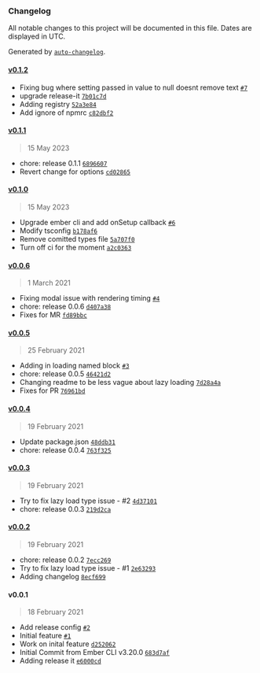 ### Changelog

All notable changes to this project will be documented in this file. Dates are displayed in UTC.

Generated by [`auto-changelog`](https://github.com/CookPete/auto-changelog).

#### [v0.1.2](https://github.com/Gavant/gavant-ember-tiny-mce/compare/v0.1.1...v0.1.2)

- Fixing bug where setting passed in value to null doesnt remove text [`#7`](https://github.com/Gavant/gavant-ember-tiny-mce/pull/7)
- upgrade release-it [`7b01c7d`](https://github.com/Gavant/gavant-ember-tiny-mce/commit/7b01c7d2de250947e90c54c35d8d1557d4bc8454)
- Adding registry [`52a3e84`](https://github.com/Gavant/gavant-ember-tiny-mce/commit/52a3e8459bd21568a625a116a1c0b5ff547fabba)
- Add ignore of npmrc [`c82dbf2`](https://github.com/Gavant/gavant-ember-tiny-mce/commit/c82dbf2c525d3e76082ff2af66b34a4c0b6d9c54)

#### [v0.1.1](https://github.com/Gavant/gavant-ember-tiny-mce/compare/v0.1.0...v0.1.1)

> 15 May 2023

- chore: release 0.1.1 [`6896607`](https://github.com/Gavant/gavant-ember-tiny-mce/commit/68966075140aac95457f0466f8560fad1f8b3d0d)
- Revert change for options [`cd02865`](https://github.com/Gavant/gavant-ember-tiny-mce/commit/cd028658a84d26360c8828a652f2626538924798)

#### [v0.1.0](https://github.com/Gavant/gavant-ember-tiny-mce/compare/v0.0.6...v0.1.0)

> 15 May 2023

- Upgrade ember cli and add onSetup callback [`#6`](https://github.com/Gavant/gavant-ember-tiny-mce/pull/6)
- Modify tsconfig [`b178af6`](https://github.com/Gavant/gavant-ember-tiny-mce/commit/b178af6732b11ccb294e026d5d48727a970be232)
- Remove comitted types file [`5a707f0`](https://github.com/Gavant/gavant-ember-tiny-mce/commit/5a707f0ab5e976931eeed915655e2a9160f2325a)
- Turn off ci for the moment [`a2c0363`](https://github.com/Gavant/gavant-ember-tiny-mce/commit/a2c0363f7028965db6b1e0ece22955e87b4e68c8)

#### [v0.0.6](https://github.com/Gavant/gavant-ember-tiny-mce/compare/v0.0.5...v0.0.6)

> 1 March 2021

- Fixing modal issue with rendering timing [`#4`](https://github.com/Gavant/gavant-ember-tiny-mce/pull/4)
- chore: release 0.0.6 [`d407a38`](https://github.com/Gavant/gavant-ember-tiny-mce/commit/d407a38a0ec20311153f4bf8a44249a6bfe43c1c)
- Fixes for MR [`fd89bbc`](https://github.com/Gavant/gavant-ember-tiny-mce/commit/fd89bbc04bcd7acf88d9a9e63599dea7fef8695d)

#### [v0.0.5](https://github.com/Gavant/gavant-ember-tiny-mce/compare/v0.0.4...v0.0.5)

> 25 February 2021

- Adding in loading named block [`#3`](https://github.com/Gavant/gavant-ember-tiny-mce/pull/3)
- chore: release 0.0.5 [`46421d2`](https://github.com/Gavant/gavant-ember-tiny-mce/commit/46421d29e1d6288b794f28c03dc13b182b7cbb5c)
- Changing readme to be less vague about lazy loading [`7d28a4a`](https://github.com/Gavant/gavant-ember-tiny-mce/commit/7d28a4a0088b89e2ddd09fcc3bd1662c7f120792)
- Fixes for PR [`76961bd`](https://github.com/Gavant/gavant-ember-tiny-mce/commit/76961bd33b5675507b415053132daf750e55688a)

#### [v0.0.4](https://github.com/Gavant/gavant-ember-tiny-mce/compare/v0.0.3...v0.0.4)

> 19 February 2021

- Update package.json [`48ddb31`](https://github.com/Gavant/gavant-ember-tiny-mce/commit/48ddb31538971b6616041e82334e550610121f1f)
- chore: release 0.0.4 [`763f325`](https://github.com/Gavant/gavant-ember-tiny-mce/commit/763f32514229c2f20513070323e3fea1d751a329)

#### [v0.0.3](https://github.com/Gavant/gavant-ember-tiny-mce/compare/v0.0.2...v0.0.3)

> 19 February 2021

- Try to fix lazy load type issue - #2 [`4d37101`](https://github.com/Gavant/gavant-ember-tiny-mce/commit/4d371013fec1a15542ee522b7568a14f4b1d5765)
- chore: release 0.0.3 [`219d2ca`](https://github.com/Gavant/gavant-ember-tiny-mce/commit/219d2cafd1b0c00b7689ae4bbe44583b3fac1526)

#### [v0.0.2](https://github.com/Gavant/gavant-ember-tiny-mce/compare/v0.0.1...v0.0.2)

> 19 February 2021

- chore: release 0.0.2 [`7ecc269`](https://github.com/Gavant/gavant-ember-tiny-mce/commit/7ecc269a1967908eddeae12e0e1ec749e20acf40)
- Try to fix lazy load type issue - #1 [`2e63293`](https://github.com/Gavant/gavant-ember-tiny-mce/commit/2e6329341a53194758757b914b75533ad1e4fd29)
- Adding changelog [`8ecf699`](https://github.com/Gavant/gavant-ember-tiny-mce/commit/8ecf699614dc1daaebdb94c52fc2cdb1ab4fa6fa)

#### v0.0.1

> 18 February 2021

- Add release config [`#2`](https://github.com/Gavant/gavant-ember-tiny-mce/pull/2)
- Initial feature [`#1`](https://github.com/Gavant/gavant-ember-tiny-mce/pull/1)
- Work on inital feature [`d252062`](https://github.com/Gavant/gavant-ember-tiny-mce/commit/d252062e97d360878bbe861b1b87229cba6d6cfa)
- Initial Commit from Ember CLI v3.20.0 [`683d7af`](https://github.com/Gavant/gavant-ember-tiny-mce/commit/683d7af9a03203b0ea5f2bd460e93b8a3b4adb9e)
- Adding release it [`e6000cd`](https://github.com/Gavant/gavant-ember-tiny-mce/commit/e6000cd28f76f5ef50fae4028433974c17aa50f8)
